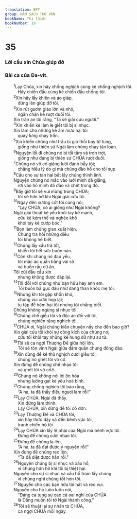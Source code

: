 ```yaml
---
translation: BPT
group: NĂM SÁCH THƠ VĂN
bookName: Thi thiên 
bookNumber: 19
---
```


<div class="title"><h1>35</h1><h3>Lời cầu xin Chúa giúp đỡ</h3><h3>Bài ca của Đa-vít.</h3></div>
<span class="verse thi_35_1">  <sup>1</sup>Lạy Chúa, xin hãy chống nghịch cùng kẻ chống nghịch tôi.<br/>   Hãy chiến đấu cùng kẻ chiến đấu chống tôi.<br/></span>
<span class="verse thi_35_2">  <sup>2</sup>Xin hãy lấy khiên và áo giáp,<br/>   đứng lên giúp đỡ tôi.<br/></span>
<span class="verse thi_35_3">  <sup>3</sup>Xin rút gươm giáo lớn và nhỏ,<br/>   ngăn chận kẻ rượt đuổi tôi.<br/>  Xin trấn an tôi rằng, “Ta sẽ giải cứu ngươi.”<br/></span>
<span class="verse thi_35_4">  <sup>4</sup>Xin khiến kẻ lăm le giết tôi bị sỉ nhục.<br/>  Xin làm cho những kẻ âm mưu hại tôi<br/>   quay lưng chạy trốn.<br/></span>
<span class="verse thi_35_5">  <sup>5</sup>Xin khiến chúng như trấu bị gió thổi bay tứ tung,<br/>   giống như thiên sứ Ngài làm chúng chạy tán loạn.<br/></span>
<span class="verse thi_35_6">  <sup>6</sup>Nguyện lối đi chúng nó bị tối tăm và trơn trợt,<br/>   giống như đang bị thiên sứ CHÚA rượt đuổi.<br/></span>
<span class="verse thi_35_7">  <sup>7</sup>Chúng nó vô cớ giăng lưới đánh bẫy tôi;<br/>   chẳng hiểu lý do gì mà chúng đào hố cho tôi sụp.<br/></span>
<span class="verse thi_35_8">  <sup>8</sup>Cầu cho sự tàn hại bắt lấy chúng thình lình.<br/>  Nguyện chúng nó mắc vào lưới mình đã giăng,<br/>   rơi vào hố mình đã đào và chết trong đó.<br/></span>
<span class="verse thi_35_9">  <sup>9</sup>Bấy giờ tôi sẽ vui mừng trong CHÚA;<br/>   tôi sẽ hớn hở khi Ngài giải cứu tôi.<br/></span>
<span class="verse thi_35_10">  <sup>10</sup>Ngay đến xương cốt tôi cũng nói,<br/>   “Lạy CHÚA, có ai giống như Ngài không?<br/>  Ngài giải thoát kẻ yếu khỏi tay kẻ mạnh,<br/>   cứu kẻ kém thế và nghèo khổ<br/>   khỏi tay kẻ cướp bóc.”<br/></span>
<span class="verse thi_35_11">  <sup>11</sup>Bọn làm chứng gian xuất hiện.<br/>   Chúng tra hỏi những điều<br/>   tôi không hề biết.<br/></span>
<span class="verse thi_35_12">  <sup>12</sup>Chúng lấy xấu trả tốt,<br/>   khiến tôi hết sức buồn nản.<br/></span>
<span class="verse thi_35_13">  <sup>13</sup>Còn khi chúng nó đau yếu,<br/>   tôi mặc áo quần bằng vải sô<br/>   và buồn rầu cữ ăn.<br/>  Tôi cúi đầu cầu xin<br/>   nhưng không được đáp lại.<br/></span>
<span class="verse thi_35_14">  <sup>14</sup>Tôi đối với chúng như bạn hữu hay anh em.<br/>   Tôi buồn bã gục đầu như đang than khóc mẹ tôi.<br/></span>
<span class="verse thi_35_15">  <sup>15</sup>Nhưng khi tôi gặp khốn khó,<br/>   chúng vui cười họp lại;<br/>   tụ tập để hãm hại tôi nhưng tôi chẳng biết.<br/>  Chúng không ngừng sỉ nhục tôi.<br/></span>
<span class="verse thi_35_16">  <sup>16</sup>Chúng chế giễu tôi và độc ác đối với tôi,<br/>   chúng nghiến răng nghịch tôi.<br/></span>
<span class="verse thi_35_17">  <sup>17</sup>CHÚA ơi, Ngài chứng kiến chuyện nầy cho đến bao giờ?<br/>  Xin giải cứu tôi khỏi sự công kích của chúng nó;<br/>   cứu tôi khỏi tay những kẻ hung dữ như sư tử.<br/></span>
<span class="verse thi_35_18">  <sup>18</sup>Tôi sẽ ca ngợi Thượng Đế giữa hội lớn.<br/>   Tôi sẽ tôn vinh Ngài giữa đám quần chúng đông đảo.<br/></span>
<span class="verse thi_35_19">  <sup>19</sup>Xin đừng để kẻ thù nghịch cười giễu tôi;<br/>   chúng nó ghét tôi vô cớ.<br/>  Xin đừng để chúng chế nhạo tôi<br/>   và ghét tôi vô cớ<a data-toggle="tooltip" data-placement="bottom" title="Nguyên văn, “Xin đừng để kẻ ghét tôi nheo mắt chế giễu tôi.”">⚓</a>.<br/></span>
<span class="verse thi_35_20">  <sup>20</sup>Chúng nó không nói lời ôn hòa<br/>   nhưng lường gạt kẻ yêu hoà bình.<br/></span>
<span class="verse thi_35_21">  <sup>21</sup>Chúng chống nghịch tôi bảo rằng,<br/>   “A ha, ta đã thấy điều ngươi làm rồi!”<br/></span>
<span class="verse thi_35_22">  <sup>22</sup>Lạy CHÚA, Ngài đã thấy.<br/>   Xin đừng làm thinh.<br/>   Lạy CHÚA, xin đừng để tôi cô đơn.<br/></span>
<span class="verse thi_35_23">  <sup>23</sup>Lạy Thượng Đế và CHÚA tôi,<br/>   xin hãy thức dậy và đến bênh vực tôi,<br/>   tranh chiến hộ tôi.<br/></span>
<span class="verse thi_35_24">  <sup>24</sup>Lạy CHÚA xin lấy lẽ phải của Ngài mà bênh vực tôi.<br/>   Đừng để chúng cười nhạo tôi.<br/></span>
<span class="verse thi_35_25">  <sup>25</sup>Đừng để chúng la lên,<br/>   “A ha, ta đã đạt được ý nguyện rồi!”<br/>  Xin đừng để chúng reo lên,<br/>   “Ta đã diệt được hắn rồi.”<br/></span>
<span class="verse thi_35_26">  <sup>26</sup>Nguyện chúng bị sỉ nhục và xấu hổ,<br/>   vì chúng hớn hở khi tôi bị thiệt hại.<br/>  Nguyền cho sự sỉ nhục và xấu hổ trùm lấy chúng<br/>   vì chúng nghĩ chúng tốt hơn tôi.<br/></span>
<span class="verse thi_35_27">  <sup>27</sup>Nguyền cho các bạn hữu tôi hát và reo vui.<br/>  Nguyền cho họ luôn luôn nói,<br/>   “Đáng ca tụng sự cao cả oai nghi của CHÚA<br/>   là Đấng muốn tôi tớ Ngài thành công.”<br/></span>
<span class="verse thi_35_28">  <sup>28</sup>Tôi sẽ thuật lại sự nhân từ CHÚA,<br/>   ca ngợi CHÚA mỗi ngày.<br/></span>
